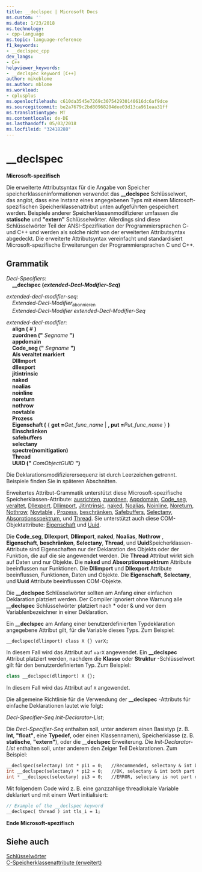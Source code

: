 ```yaml
---
title: __declspec | Microsoft Docs
ms.custom: ''
ms.date: 1/23/2018
ms.technology:
- cpp-language
ms.topic: language-reference
f1_keywords:
- __declspec_cpp
dev_langs:
- C++
helpviewer_keywords:
- __declspec keyword [C++]
author: mikeblome
ms.author: mblome
ms.workload:
- cplusplus
ms.openlocfilehash: c610da3545e7269c307542930140616dc6af9dce
ms.sourcegitcommit: be2a7679c2bd80968204dee03d13ca961eaa31ff
ms.translationtype: MT
ms.contentlocale: de-DE
ms.lasthandoff: 05/03/2018
ms.locfileid: "32418288"
---
```

# <a name="declspec"></a>__declspec

**Microsoft-spezifisch**

Die erweiterte Attributsyntax für die Angabe von Speicher speicherklasseninformationen verwendet das **__declspec** Schlüsselwort, das angibt, dass eine Instanz eines angegebenen Typs mit einem Microsoft-spezifischen Speicherklassenattribut unten aufgeführten gespeichert werden. Beispiele anderer Speicherklassenmodifizierer umfassen die **statische** und **"extern"** Schlüsselwörter. Allerdings sind diese Schlüsselwörter Teil der ANSI-Spezifikation der Programmiersprachen C- und C++ und werden als solche nicht von der erweiterten Attributsyntax abgedeckt. Die erweiterte Attributsyntax vereinfacht und standardisiert Microsoft-spezifische Erweiterungen der Programmiersprachen C und C++.

## <a name="grammar"></a>Grammatik

*Decl-Specifiers*:  
&nbsp;&nbsp;&nbsp;&nbsp;**__declspec (***extended-Decl-Modifier-Seq***)** 

*extended-decl-modifier-seq*:  
&nbsp;&nbsp;&nbsp;&nbsp;*Extended-Decl-Modifier*<sub>abonnieren</sub>  
&nbsp;&nbsp;&nbsp;&nbsp;*Extended-Decl-Modifier* *extended-Decl-Modifier-Seq*

*extended-decl-modifier*:  
&nbsp;&nbsp;&nbsp;&nbsp;**align (** *#* **)**  
&nbsp;&nbsp;&nbsp;&nbsp;**zuordnen ("** *Segname* **")**  
&nbsp;&nbsp;&nbsp;&nbsp;**appdomain**  
&nbsp;&nbsp;&nbsp;&nbsp;**Code_seg ("** *Segname* **")**  
&nbsp;&nbsp;&nbsp;&nbsp;**Als veraltet markiert**  
&nbsp;&nbsp;&nbsp;&nbsp;**DllImport**  
&nbsp;&nbsp;&nbsp;&nbsp;**dllexport**  
&nbsp;&nbsp;&nbsp;&nbsp;**jitintrinsic**  
&nbsp;&nbsp;&nbsp;&nbsp;**naked**  
&nbsp;&nbsp;&nbsp;&nbsp;**noalias**  
&nbsp;&nbsp;&nbsp;&nbsp;**noinline**  
&nbsp;&nbsp;&nbsp;&nbsp;**noreturn**  
&nbsp;&nbsp;&nbsp;&nbsp;**nothrow**  
&nbsp;&nbsp;&nbsp;&nbsp;**novtable**  
&nbsp;&nbsp;&nbsp;&nbsp;**Prozess**  
&nbsp;&nbsp;&nbsp;&nbsp;**Eigenschaft (** { **get =**_Get_func_name_ &#124; **, put =**_Put_func_name_ } **)**  
&nbsp;&nbsp;&nbsp;&nbsp;**Einschränken**  
&nbsp;&nbsp;&nbsp;&nbsp;**safebuffers**  
&nbsp;&nbsp;&nbsp;&nbsp;**selectany**  
&nbsp;&nbsp;&nbsp;&nbsp;**spectre(nomitigation)**  
&nbsp;&nbsp;&nbsp;&nbsp;**Thread**  
&nbsp;&nbsp;&nbsp;&nbsp;**UUID ("** *ComObjectGUID* **")**  

Die Deklarationsmodifizierersequenz ist durch Leerzeichen getrennt. Beispiele finden Sie in späteren Abschnitten.

Erweitertes Attribut-Grammatik unterstützt diese Microsoft-spezifische Speicherklassen-Attribute: [ausrichten](../cpp/align-cpp.md), [zuordnen](../cpp/allocate.md), [Appdomain](../cpp/appdomain.md), [Code_seg](../cpp/code-seg-declspec.md), [veraltet](../cpp/deprecated-cpp.md), [Dllexport](../cpp/dllexport-dllimport.md), [Dllimport](../cpp/dllexport-dllimport.md), [Jitintrinsic](../cpp/jitintrinsic.md), [naked](../cpp/naked-cpp.md), [Noalias](../cpp/noalias.md), [Noinline](../cpp/noinline.md), [Noreturn](../cpp/noreturn.md), [Nothrow](../cpp/nothrow-cpp.md), [Novtable](../cpp/novtable.md) , [Prozess](../cpp/process.md), [beschränken](../cpp/restrict.md), [Safebuffers](../cpp/safebuffers.md), [Selectany](../cpp/selectany.md), [Absorptionsspektrum](../cpp/spectre.md), und [Thread](../cpp/thread.md). Sie unterstützt auch diese COM-Objektattribute: [Eigenschaft](../cpp/property-cpp.md) und [Uuid](../cpp/uuid-cpp.md).

Die **Code_seg**, **Dllexport**, **Dllimport**, **naked**, **Noalias**, **Nothrow** , **Eigenschaft**, **beschränken**, **Selectany**, **Thread**, und **Uuid**Speicherklassen-Attribute sind Eigenschaften nur der Deklaration des Objekts oder der Funktion, die auf die sie angewendet werden. Die **Thread** Attribut wirkt sich auf Daten und nur Objekte. Die **naked** und **Absorptionsspektrum** Attribute beeinflussen nur Funktionen. Die **Dllimport** und **Dllexport** Attribute beeinflussen, Funktionen, Daten und Objekte. Die **Eigenschaft**, **Selectany**, und **Uuid** Attribute beeinflussen COM-Objekte.

Die **__declspec** Schlüsselwörter sollten am Anfang einer einfachen Deklaration platziert werden. Der Compiler ignoriert ohne Warnung alle **__declspec** Schlüsselwörter platziert nach * oder & und vor dem Variablenbezeichner in einer Deklaration.

Ein **__declspec** am Anfang einer benutzerdefinierten Typdeklaration angegebene Attribut gilt, für die Variable dieses Typs. Zum Beispiel:

```cpp
__declspec(dllimport) class X {} varX;
```

In diesem Fall wird das Attribut auf `varX` angewendet. Ein **__declspec** Attribut platziert werden, nachdem die **Klasse** oder **Struktur** -Schlüsselwort gilt für den benutzerdefinierten Typ. Zum Beispiel:

```cpp
class __declspec(dllimport) X {};
```

In diesem Fall wird das Attribut auf `X` angewendet.

Die allgemeine Richtlinie für die Verwendung der **__declspec** -Attributs für einfache Deklarationen lautet wie folgt:

*Decl-Specifier-Seq* *Init-Declarator-List*;

Die *Decl-Specifier-Seq* enthalten soll, unter anderem einen Basistyp (z. B. **Int**, **"float"**, eine **Typedef**, oder einen Klassennamen), Speicherklasse (z. B. **statische**, **"extern"**), oder die **__declspec** Erweiterung. Die *Init-Declarator-List* enthalten soll, unter anderem den Zeiger Teil Deklarationen. Zum Beispiel:

```cpp
__declspec(selectany) int * pi1 = 0;   //Recommended, selectany & int both part of decl-specifier
int __declspec(selectany) * pi2 = 0;   //OK, selectany & int both part of decl-specifier
int * __declspec(selectany) pi3 = 0;   //ERROR, selectany is not part of a declarator
```

Mit folgendem Code wird z. B. eine ganzzahlige threadlokale Variable deklariert und mit einem Wert initialisiert:

```cpp
// Example of the __declspec keyword
__declspec( thread ) int tls_i = 1;
```

**Ende Microsoft-spezifisch**

## <a name="see-also"></a>Siehe auch

[Schlüsselwörter](../cpp/keywords-cpp.md)  
[C-Speicherklassenattribute (erweitert)](../c-language/c-extended-storage-class-attributes.md)  
